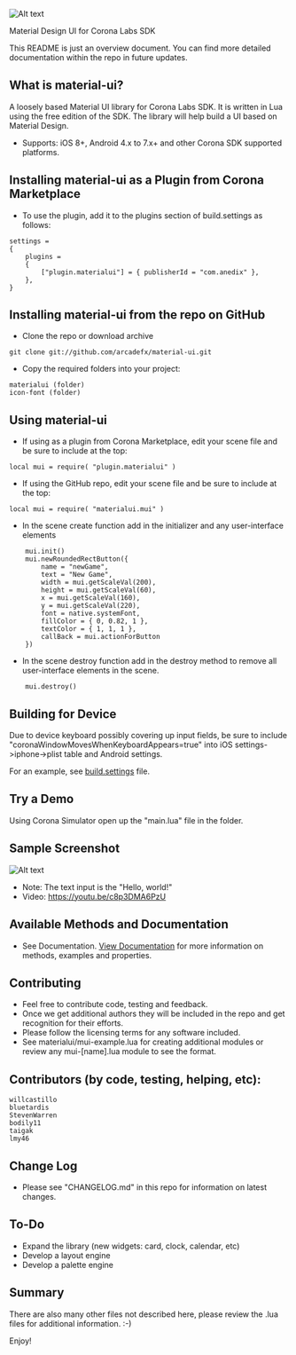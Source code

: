 ![Alt text](https://www.anedix.com/images/github/mui-logo-2017-small.png "Material-UI")

Material Design UI for Corona Labs SDK

This README is just an overview document. You can find more detailed documentation within the repo in future updates.

What is material-ui?
--------------

A loosely based Material UI library for Corona Labs SDK. It is written in Lua using the free edition of the SDK. The library will help build a UI based on Material Design.

* Supports: iOS 8+, Android 4.x to 7.x+ and other Corona SDK supported platforms.

Installing material-ui as a Plugin from Corona Marketplace
--------------

* To use the plugin, add it to the plugins section of build.settings as follows:
```
settings =
{
    plugins =
    {
        ["plugin.materialui"] = { publisherId = "com.anedix" },
    },
}
```

Installing material-ui from the repo on GitHub
--------------

* Clone the repo or download archive
```
git clone git://github.com/arcadefx/material-ui.git
```
* Copy the required folders into your project:
```
materialui (folder)
icon-font (folder)
```

Using material-ui
--------------

* If using as a plugin from Corona Marketplace, edit your scene file and be sure to include at the top:
```
local mui = require( "plugin.materialui" )
```

* If using the GitHub repo, edit your scene file and be sure to include at the top:
```
local mui = require( "materialui.mui" )
```

* In the scene create function add in the initializer and any user-interface elements
```
    mui.init()
    mui.newRoundedRectButton({
        name = "newGame",
        text = "New Game",
        width = mui.getScaleVal(200),
        height = mui.getScaleVal(60),
        x = mui.getScaleVal(160),
        y = mui.getScaleVal(220),
        font = native.systemFont,
        fillColor = { 0, 0.82, 1 },
        textColor = { 1, 1, 1 },
        callBack = mui.actionForButton
    })
```
* In the scene destroy function add in the destroy method to remove all user-interface elements in the scene.
```
    mui.destroy()
```

Building for Device
-------------
Due to device keyboard possibly covering up input fields, be sure to include "coronaWindowMovesWhenKeyboardAppears=true" into iOS settings->iphone->plist table and Android settings.

For an example, see [build.settings](https://github.com/arcadefx/material-ui/blob/master/build.settings) file.

Try a Demo
-------------
Using Corona Simulator open up the "main.lua" file in the folder.

Sample Screenshot
-------------
![Alt text](http://www.anedix.com/images/github/material-ui-main.png "Controls including text input")
- Note: The text input is the "Hello, world!"
- Video: https://youtu.be/c8p3DMA6PzU

Available Methods and Documentation
-------------
* See Documentation. [View Documentation](http://www.anedix.com/docs/mui/) for more information on methods, examples and properties.

Contributing
-------------
* Feel free to contribute code, testing and feedback.
* Once we get additional authors they will be included in the repo and get recognition for their efforts.
* Please follow the licensing terms for any software included.
* See materialui/mui-example.lua for creating additional modules or review any mui-[name].lua module to see the format.

Contributors (by code, testing, helping, etc):
-------------
    willcastillo
    bluetardis
    StevenWarren
    bodily11
    taigak
    lmy46


Change Log
-------------
* Please see "CHANGELOG.md" in this repo for information on latest changes.

To-Do
-------------
* Expand the library (new widgets: card, clock, calendar, etc)
* Develop a layout engine 
* Develop a palette engine

Summary
-------------
There are also many other files not described here,  please review the .lua files for additional information. :-)

Enjoy!
